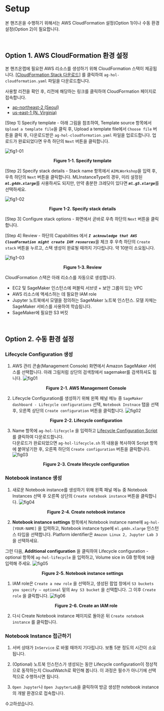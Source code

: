 # Setup
본 핸즈온을 수행하기 위해서는 AWS CloudFormation 설정(Option 1)이나 수동 환경 설정(Option 2)이 필요합니다.

<br>

## Option 1. AWS CloudFormation 환경 설정

본 핸즈온랩에 필요한 AWS 리소스를 생성하기 위해 CloudFormation 스택이 제공됩니다. 
<a href="https://d3lbsvgimdcyno.cloudfront.net/cloudformation/ag-hol-cloudformation.yaml">[CloudFormation Stack 다운로드]</a> 를 클릭하여 `ag-hol-cloudformation.yaml` 파일을 다운로드합니다.

사용할 리전을 확인 후, 리전에 해당하는 링크를 클릭하여 CloudFormation 페이지로 접속합니다.
- <a href="https://ap-northeast-2.console.aws.amazon.com/cloudformation/home?region=ap-northeast-2#/stacks/create/template
">ap-northeast-2 (Seoul)</a>
- <a href="https://us-east-1.console.aws.amazon.com/cloudformation/home?region=us-east-1#/stacks/create/template
">us-east-1 (N. Virginia)</a>

[Step 1] Specify template - 아래 그림을 참조하여, Template source 항목에서 `Upload a template file`을 클릭 후, Upload a template file에서 `Choose file` 버튼을 클릭 후, 다운로드받은 `ag-hol-cloudformation.yaml` 파일을 업로드합니다. 업로드가 완료되었다면 우측 하단의 `Next` 버튼을 클릭합니다.

![fig1-01](./imgs/fig1-01.png)
**<center>Figure 1-1. Specify template</center>**     

[Step 2] Specify stack details - Stack name 항목에서 `AIMLWorkshop`을 입력 후, 우측 하단의 `Next` 버튼을 클릭합니다. MLInstanceType의 경우, 미리 설정된 <strong><em>`ml.g4dn.xlarge`</em></strong>를 사용하셔도 되지만, 만약 충분한 크레딧이 있다면 <strong><em>`ml.g5.xlarge`</em></strong>를 선택하세요.

![fig1-02](./imgs/fig1-02.png)
**<center>Figure 1-2. Specify stack details</center>**     

[Step 3] Configure stack options - 화면에서 곧바로 우측 하단의 `Next` 버튼을 클릭합니다.

[Step 4] Review - 하단의 Capabilities 에서 <strong><em>`I acknowledge that AWS CloudFormation might create IAM resources`</em></strong>을 체크 후 우측 하단의 `Create stack` 버튼을 누르고, 스택 생성이 완료될 때까지 기다립니다. 약 10분이 소요됩니다.
  
![fig1-03](./imgs/fig1-03.png)
**<center>Figure 1-3. Review</center>**     

CloudFormation 스택은 아래 리소스를 자동으로 생성합니다.
- EC2 및 SageMaker 인스턴스에 퍼블릭 서브넷 + 보안 그룹이 있는 VPC
- AWS 리소스에 액세스하는 데 필요한 IAM role
- Jupyter 노트북에서 모델을 정의하는 SageMaker 노트북 인스턴스. 모델 자체는 SageMaker 서비스를 사용하여 학습됩니다.
- SageMaker에 필요한 S3 버킷
  
<br>

## Option 2. 수동 환경 설정

### Lifecycle Configuration 생성
1. AWS 관리 콘솔(Management Console) 화면에서 Amazon SageMaker 서비스를 선택합니다. 아래 그림처럼 상단의 검색창에서 sagemaker를 검색하셔도 됩니다.
    ![fig01](./imgs/fig2-01.png)
    **<center>Figure 2-1. AWS Management Console</center>**      

1. Lifecycle Configuration를 생성하기 위해 왼쪽 패널 메뉴 중 `SageMaker dashboard - Lifecycle configurations` 선택, `Notebook Instnace` 탭을 선택 후, 오른쪽 상단의 `Create configuration` 버튼을 클릭합니다.
    ![fig02](./imgs/fig2-02.png)
    **<center>Figure 2-2. Lifecycle configuration</center>**     

1. Name 항목에 `ag-hol-lifecycle` 을 입력하고 <a href="https://raw.githubusercontent.com/daekeun-ml/autogluon-on-aws/main/0.setup/ag-hol-lifecycle-sh" download target="_blank">Lifecycle Configuration Script</a>를 클릭하여 다운로드합니다.<br>
다운로드가 완료되었으면 `ag-hol-lifecycle.sh` 의 내용을 복사하여 Script 항목에 붙여넣기한 후, 오른쪽 하단의 `Create configuration` 버튼을 클릭합니다. 
    ![fig03](./imgs/fig2-03.png)
    **<center>Figure 2-3. Create lifecycle configuration</center>**     

### Notebook instance 생성

1. 새로운 Notebook instance를 생성하기 위해 왼쪽 패널 메뉴 중 Notebook Instances 선택 후 오른쪽 상단의 `Create notebook instance` 버튼을 클릭합니다.
    ![fig04](./imgs/fig2-04.png)
    **<center>Figure 2-4. Create notebook instance</center>** 

1. **Notebook instance settings** 항목에서 Notebook instance name애 `ag-hol-[YOUR-NAME]` 을 입력하고, Notebook instance type에 `ml.g4dn.xlarge` 인스턴스 타입을 선택합니다.
Platform identifier은 `Amazon Linux 2, Jupyter Lab 3`을 선택하세요.

그런 다음, **Additional configuration** 을 클릭하여 Lifecycle configuration - optional 항목에 `ag-hol-lifecycle` 을 입력하고, Volume sice in GB 항목에 `50`을 입력해 주세요.
    ![fig05](./imgs/fig2-05.png)
    **<center>Figure 2-5. Notebook instance settings</center>**     

1. IAM role은 `Create a new role` 을 선택하고, 생성된 팝업 창에서 `S3 buckets you specify – optional` 밑의 `Any S3 bucket` 을 선택합니다. 그 이후 `Create role` 을 클릭합니다.
    ![fig06](./imgs/fig2-06.png)
    **<center>Figure 2-6. Create an IAM role</center>**     

1. 다시 Create Notebook instance 페이지로 돌아온 뒤 `Create notebook instance` 를 클릭합니다.

### Notebook Instance 접근하기

1. 서버 상태가 `InService` 로 바뀔 때까지 기다립니다. 보통 5분 정도의 시간이 소요 됩니다. 

1. (Optional) 노트북 인스턴스가 생성되는 동안 Lifecycle configuration이 정상적으로 동작하는지 CloudWatch로 확인해 봅니다. 이 과정은 필수가 아니기에 선택적으로 수행하시면 됩니다.

1. `Open Jupyter`나 `Open JupyterLab`을 클릭하여 방금 생성한 notebook instance의 개발 환경으로 접속합니다.

수고하셨습니다. 